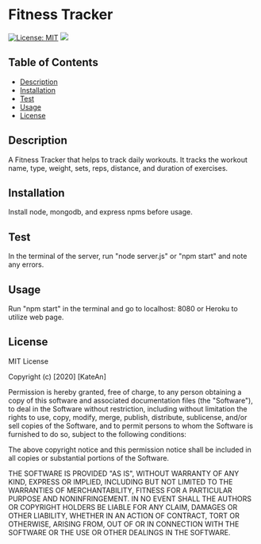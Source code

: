 # Fitness Tracker

[![License: MIT](https://img.shields.io/badge/License-MIT-yellow.svg)](https://opensource.org/licenses/MIT)
![](https://i.gyazo.com/5bb1b2b1b8198f4b6b0ef7c0a18f6703.png)


## Table of Contents
  - [Description](#description)
  - [Installation](#installation)
  - [Test](#test)
  - [Usage](#usage)
  - [License](#license)


## Description
A Fitness Tracker that helps to track daily workouts. It tracks the workout name, type, weight, sets, reps, distance, and duration of exercises. 

## Installation 
Install node, mongodb, and express npms before usage. 

## Test 
In the terminal of the server, run "node server.js" or "npm start" and note any errors.

## Usage
Run "npm start" in the terminal and go to localhost: 8080 or Heroku to utilize web page.

## License
MIT License

Copyright (c) [2020] [KateAn]

Permission is hereby granted, free of charge, to any person obtaining a copy
of this software and associated documentation files (the "Software"), to deal
in the Software without restriction, including without limitation the rights
to use, copy, modify, merge, publish, distribute, sublicense, and/or sell
copies of the Software, and to permit persons to whom the Software is
furnished to do so, subject to the following conditions:

The above copyright notice and this permission notice shall be included in all
copies or substantial portions of the Software.

THE SOFTWARE IS PROVIDED "AS IS", WITHOUT WARRANTY OF ANY KIND, EXPRESS OR
IMPLIED, INCLUDING BUT NOT LIMITED TO THE WARRANTIES OF MERCHANTABILITY,
FITNESS FOR A PARTICULAR PURPOSE AND NONINFRINGEMENT. IN NO EVENT SHALL THE
AUTHORS OR COPYRIGHT HOLDERS BE LIABLE FOR ANY CLAIM, DAMAGES OR OTHER
LIABILITY, WHETHER IN AN ACTION OF CONTRACT, TORT OR OTHERWISE, ARISING FROM,
OUT OF OR IN CONNECTION WITH THE SOFTWARE OR THE USE OR OTHER DEALINGS IN THE
SOFTWARE.